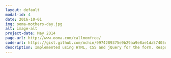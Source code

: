 ```yaml
---
layout: default
modal-id: 4
date: 2016-10-01
img: ooma-mothers-day.jpg
alt: image-alt
project-date: May 2014
page-url: http://www.ooma.com/callmomfree/
code-url: https://gist.github.com/mchin/9974289375e9b29aa9e8ae1da57405dc
description: Implemented using HTML, CSS and jQuery for the form. Responsive design.
---
```

